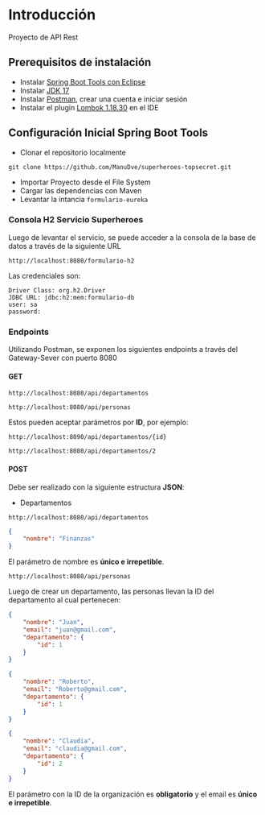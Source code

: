 # Introducción

Proyecto de API Rest

## Prerequisitos de instalación

- Instalar [Spring Boot Tools con Eclipse](https://spring.io/tools)
- Instalar [JDK 17](https://jdk.java.net/java-se-ri/17)
- Instalar [Postman](https://www.postman.com/downloads/), crear una cuenta e iniciar sesión
- Instalar el plugin [Lombok 1.18.30](https://mvnrepository.com/artifact/org.projectlombok/lombok/1.18.30) en el IDE

## Configuración Inicial Spring Boot Tools

- Clonar el repositorio localmente

```
git clone https://github.com/ManuDve/superheroes-topsecret.git
```

- Importar Proyecto desde el File System
- Cargar las dependencias con Maven
- Levantar la intancia `formulario-eureka`

### Consola H2 Servicio Superheroes

Luego de levantar el servicio, se puede acceder a la consola de la base de datos a través de la siguiente URL
```
http://localhost:8080/formulario-h2
```

Las credenciales son:
```
Driver Class: org.h2.Driver
JDBC URL: jdbc:h2:mem:formulario-db
user: sa
password: 
```

### Endpoints

Utilizando Postman, se exponen los siguientes endpoints a través del Gateway-Sever con puerto 8080

#### GET

```
http://localhost:8080/api/departamentos
```

```
http://localhost:8080/api/personas
```

Estos pueden aceptar parámetros por **ID**, por ejemplo:

```
http://localhost:8090/api/departamentos/{id}
```

```
http://localhost:8080/api/departamentos/2
```

#### POST

Debe ser realizado con la siguiente estructura **JSON**:

- Departamentos

```
http://localhost:8080/api/departamentos
```

```json
{
    "nombre": "Finanzas"
}
```

El parámetro de nombre es **único e irrepetible**.

```
http://localhost:8080/api/personas
```

Luego de crear un departamento, las personas llevan la ID del departamento al cual pertenecen:

```json
{
    "nombre": "Juan",
    "email": "juan@gmail.com",
    "departamento": {
        "id": 1
    }
}
```

```json
{
    "nombre": "Roberto",
    "email": "Roberto@gmail.com",
    "departamento": {
        "id": 1
    }
}
```
```json
{
    "nombre": "Claudia",
    "email": "claudia@gmail.com",
    "departamento": {
        "id": 2
    }
}
```

El parámetro con la ID de la organización es **obligatorio** y el email es **único e irrepetible**.